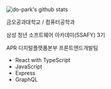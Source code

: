 <!--
### Hi there 👋

**do-park/do-park** is a ✨ _special_ ✨ repository because its `README.md` (this file) appears on your GitHub profile.

Here are some ideas to get you started:

- 🔭 I’m currently working on ...
- 🌱 I’m currently learning ...
- 👯 I’m looking to collaborate on ...
- 🤔 I’m looking for help with ...
- 💬 Ask me about ...
- 📫 How to reach me: ...
- 😄 Pronouns: ...
- ⚡ Fun fact: ...
-->

![do-park's github stats](https://github-readme-stats.vercel.app/api?username=do-park&count_private=true&theme=dark&show_icons=true)

금오공과대학교 / 컴퓨터공학과

삼성 청년 소프트웨어 아카데미(SSAFY) 3기

APR 디지털플랫폼본부 프론트엔드개발팀

- React with TypeScript
- JavaScript
- Express
- GraphQL
